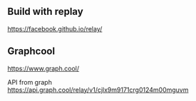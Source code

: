 ## 
## Build with replay

https://facebook.github.io/relay/


## Graphcool

https://www.graph.cool/


API from graph
https://api.graph.cool/relay/v1/cjlx9m9171crg0124m00mguvm
